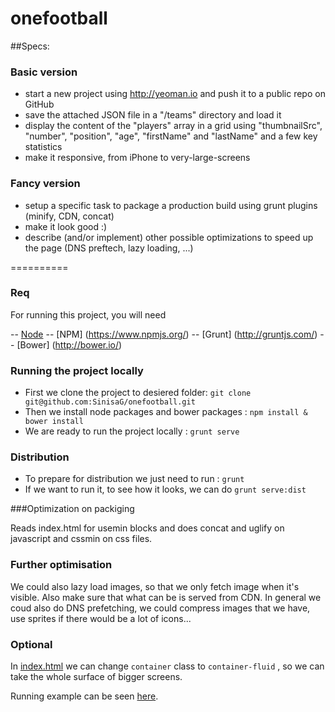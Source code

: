 onefootball
==========
##Specs:

### Basic version
 - start a new project using http://yeoman.io and push it to a public repo on GitHub
 - save the attached JSON file in a "/teams" directory and load it
 - display the content of the "players" array in a grid using "thumbnailSrc", "number", "position", "age", "firstName" and "lastName" and a few key statistics
 - make it responsive, from iPhone to very-large-screens

### Fancy version
 - setup a specific task to package a production build using grunt plugins (minify, CDN, concat)
 - make it look good :)
 - describe (and/or implement) other possible optimizations to speed up the page (DNS preftech, lazy loading, ...)

==========

### Req

For running this project, you will need

-- [Node](http://nodejs.org/)
-- [NPM] (https://www.npmjs.org/)
-- [Grunt] (http://gruntjs.com/)
-- [Bower] (http://bower.io/)

### Running the project locally

 - First we clone the project to desiered folder: ``` git clone git@github.com:SinisaG/onefootball.git ```
 - Then we install node packages and bower packages : ```npm install & bower install```
 - We are ready to run the project locally : ```grunt serve```	
 
### Distribution
 
 - To prepare for distribution we just need to run : ``` grunt ```
 - If we want to run it, to see how it looks, we can do ``` grunt serve:dist ```

###Optimization on packiging

Reads index.html for usemin blocks and does concat and uglify on javascript and cssmin on css files.

### Further optimisation

We could also lazy load images, so that we only fetch image when it's visible.
Also make sure that what can be is served from CDN. 
In general we coud also do DNS prefetching, we could compress images that we have, use sprites if there would be a lot of icons...

### Optional 

In [index.html](app/index.html#L27-28) we can change ```container``` class to ```container-fluid``` , so we can take the whole surface of bigger screens.

Running example can be seen [here](http://siki.si:9000). 
